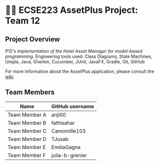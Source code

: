 # :hotel::heavy_plus_sign: ECSE223 AssetPlus Project: Team 12

## Project Overview

_P12's implementation of the Hotel Asset Manager for model-based programming._
Engineering tools used: Class Diagrams, State Machines, Umple, Java, Gherkin, Cucumber, JUnit, JavaFX, Gradle, Git, GitHub

For more information about the AssetPlus application, please consult the [wiki](../../wiki).

## Team Members

| Name          | GitHub username |
| ------------- | --------------- |
| Team Member A | anji00          |
| Team Member B | fathisahar      |
| Team Member C | Camomille103    |
| Team Member D | TJusab          |
| Team Member E | EmiliaGagne     |
| Team Member F | julia-b-grenier |

